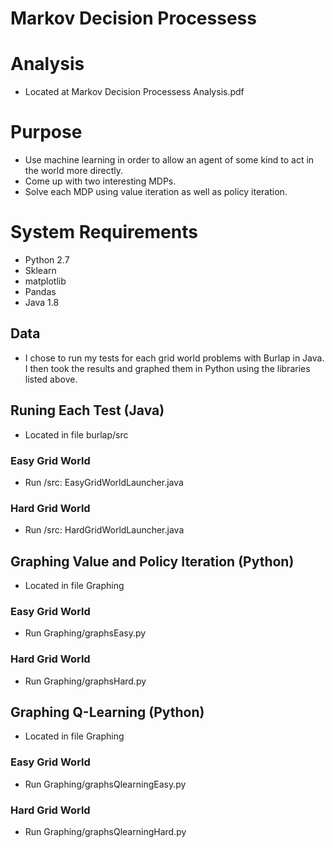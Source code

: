 # Markov Decision Processess

# Analysis
  * Located at Markov Decision Processess Analysis.pdf
  
# Purpose
  * Use machine learning in order to allow an agent of some kind to act in the world more directly.
  * Come up with two interesting MDPs.
  * Solve each MDP using value iteration as well as policy iteration.
  
# System Requirements
  * Python 2.7
  * Sklearn
  * matplotlib
  * Pandas
  * Java 1.8
  
## Data
  * I chose to run my tests for each grid world problems with Burlap in Java. I then took the results and graphed them in Python using the libraries listed above.

## Runing Each Test (Java)
  * Located in file burlap/src
### Easy Grid World
  * Run /src: EasyGridWorldLauncher.java
### Hard Grid World  * Run /src: HardGridWorldLauncher.java
## Graphing Value and Policy Iteration (Python)
  * Located in file Graphing
### Easy Grid World
  * Run Graphing/graphsEasy.py### Hard Grid World
  * Run Graphing/graphsHard.py

## Graphing Q-Learning (Python)
  * Located in file Graphing
### Easy Grid World
  * Run Graphing/graphsQlearningEasy.py### Hard Grid World
  * Run Graphing/graphsQlearningHard.py
